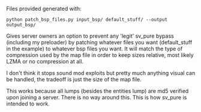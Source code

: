 Files provided generated with:
```
python patch_bsp_files.py input_bsp/ default_stuff/ --output output_bsp/
```
Gives server owners an option to prevent any 'legit' sv_pure bypass (including my preloader) by patching whatever files you want (default_stuff in the example) to whatever bsp files you want. It will match the type of compression used by the map file in order to keep sizes relative, most likely LZMA or no compression at all.

I don't think it stops sound mod exploits but pretty much anything visual can be handled, the tradeoff is just the size of the map file.

This works because all lumps (besides the entities lump) are md5 verified upon joining a server. There is no way around this. This is how sv_pure is intended to work.
